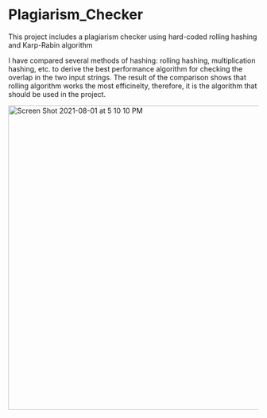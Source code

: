 # Plagiarism_Checker
This project includes a plagiarism checker using hard-coded rolling hashing and Karp-Rabin algorithm


I have compared several methods of hashing: rolling hashing, multiplication hashing, etc. to derive the best performance algorithm for checking the overlap in the two input strings. The result of the comparison shows that rolling  algorithm works the most efficinelty, therefore, it is the algorithm that should be used in the project. 

<img width="613" alt="Screen Shot 2021-08-01 at 5 10 10 PM" src="https://user-images.githubusercontent.com/65287937/127774015-b296c7d1-5c06-46c4-bb44-2d511a2e2d90.png">
